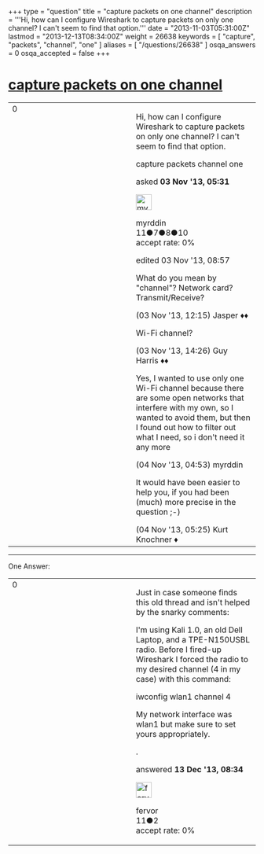 +++
type = "question"
title = "capture packets on one channel"
description = '''Hi, how can I configure Wireshark to capture packets on only one channel? I can&#x27;t seem to find that option.'''
date = "2013-11-03T05:31:00Z"
lastmod = "2013-12-13T08:34:00Z"
weight = 26638
keywords = [ "capture", "packets", "channel", "one" ]
aliases = [ "/questions/26638" ]
osqa_answers = 0
osqa_accepted = false
+++

<div class="headNormal">

# [capture packets on one channel](/questions/26638/capture-packets-on-one-channel)

</div>

<div id="main-body">

<div id="askform">

<table id="question-table" style="width:100%;"><colgroup><col style="width: 50%" /><col style="width: 50%" /></colgroup><tbody><tr class="odd"><td style="width: 30px; vertical-align: top"><div class="vote-buttons"><div id="post-26638-score" class="post-score" title="current number of votes">0</div><div id="favorite-count" class="favorite-count"></div></div></td><td><div id="item-right"><div class="question-body"><p>Hi, how can I configure Wireshark to capture packets on only one channel? I can't seem to find that option.</p></div><div id="question-tags" class="tags-container tags">capture packets channel one</div><div id="question-controls" class="post-controls"></div><div class="post-update-info-container"><div class="post-update-info post-update-info-user"><p>asked <strong>03 Nov '13, 05:31</strong></p><img src="https://secure.gravatar.com/avatar/412b10652e55b9c4d3cc5243b7b58d0f?s=32&amp;d=identicon&amp;r=g" class="gravatar" width="32" height="32" alt="myrddin&#39;s gravatar image" /><p>myrddin<br />
<span class="score" title="11 reputation points">11</span><span title="7 badges"><span class="badge1">●</span><span class="badgecount">7</span></span><span title="8 badges"><span class="silver">●</span><span class="badgecount">8</span></span><span title="10 badges"><span class="bronze">●</span><span class="badgecount">10</span></span><br />
<span class="accept_rate" title="Rate of the user&#39;s accepted answers">accept rate:</span> <span title="myrddin has no accepted answers">0%</span></p></div><div class="post-update-info post-update-info-edited"><p>edited 03 Nov '13, 08:57</p></div></div><div id="comments-container-26638" class="comments-container"><span id="26643"></span><div id="comment-26643" class="comment"><div id="post-26643-score" class="comment-score"></div><div class="comment-text"><p>What do you mean by "channel"? Network card? Transmit/Receive?</p></div><div id="comment-26643-info" class="comment-info"><span class="comment-age">(03 Nov '13, 12:15)</span> Jasper ♦♦</div></div><span id="26646"></span><div id="comment-26646" class="comment"><div id="post-26646-score" class="comment-score"></div><div class="comment-text"><p>Wi-Fi channel?</p></div><div id="comment-26646-info" class="comment-info"><span class="comment-age">(03 Nov '13, 14:26)</span> Guy Harris ♦♦</div></div><span id="26655"></span><div id="comment-26655" class="comment"><div id="post-26655-score" class="comment-score"></div><div class="comment-text"><p>Yes, I wanted to use only one Wi-Fi channel because there are some open networks that interfere with my own, so I wanted to avoid them, but then I found out how to filter out what I need, so i don't need it any more</p></div><div id="comment-26655-info" class="comment-info"><span class="comment-age">(04 Nov '13, 04:53)</span> myrddin</div></div><span id="26660"></span><div id="comment-26660" class="comment"><div id="post-26660-score" class="comment-score"></div><div class="comment-text"><p>It would have been easier to help you, if you had been (much) more precise in the question ;-)</p></div><div id="comment-26660-info" class="comment-info"><span class="comment-age">(04 Nov '13, 05:25)</span> Kurt Knochner ♦</div></div></div><div id="comment-tools-26638" class="comment-tools"></div><div class="clear"></div><div id="comment-26638-form-container" class="comment-form-container"></div><div class="clear"></div></div></td></tr></tbody></table>

------------------------------------------------------------------------

<div class="tabBar">

<span id="sort-top"></span>

<div class="headQuestions">

One Answer:

</div>

</div>

<span id="28081"></span>

<div id="answer-container-28081" class="answer">

<table style="width:100%;"><colgroup><col style="width: 50%" /><col style="width: 50%" /></colgroup><tbody><tr class="odd"><td style="width: 30px; vertical-align: top"><div class="vote-buttons"><div id="post-28081-score" class="post-score" title="current number of votes">0</div></div></td><td><div class="item-right"><div class="answer-body"><p>Just in case someone finds this old thread and isn't helped by the snarky comments:</p><p>I'm using Kali 1.0, an old Dell Laptop, and a TPE-N150USBL radio. Before I fired-up Wireshark I forced the radio to my desired channel (4 in my case) with this command:</p><p>iwconfig wlan1 channel 4</p><p>My network interface was wlan1 but make sure to set yours appropriately.</p><p>.</p></div><div class="answer-controls post-controls"></div><div class="post-update-info-container"><div class="post-update-info post-update-info-user"><p>answered <strong>13 Dec '13, 08:34</strong></p><img src="https://secure.gravatar.com/avatar/ad883964cc6044648ecaf083e3ae5991?s=32&amp;d=identicon&amp;r=g" class="gravatar" width="32" height="32" alt="fervor&#39;s gravatar image" /><p>fervor<br />
<span class="score" title="11 reputation points">11</span><span title="2 badges"><span class="bronze">●</span><span class="badgecount">2</span></span><br />
<span class="accept_rate" title="Rate of the user&#39;s accepted answers">accept rate:</span> <span title="fervor has no accepted answers">0%</span></p></div></div><div id="comments-container-28081" class="comments-container"></div><div id="comment-tools-28081" class="comment-tools"></div><div class="clear"></div><div id="comment-28081-form-container" class="comment-form-container"></div><div class="clear"></div></div></td></tr></tbody></table>

</div>

<div class="paginator-container-left">

</div>

</div>

</div>

